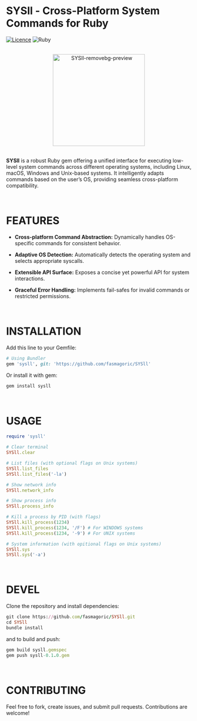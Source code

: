 # SYSll - Cross-Platform System Commands for Ruby
[![Licence](https://img.shields.io/github/license/Ileriayo/markdown-badges?style=for-the-badge)](./LICENSE) ![Ruby](https://img.shields.io/badge/ruby-%23CC342D.svg?style=for-the-badge&logo=ruby&logoColor=white) 

<div align="center"><br>
  <a href='https://postimg.cc/vxZ5x9p2' target='center'><img src='https://i.postimg.cc/vxZ5x9p2/SYSll-removebg-preview.png' border='0' alt='SYSll-removebg-preview' width="250em"/></a>
</div><br>

**SYSll** is a robust Ruby gem offering a unified interface for executing low-level system commands across different operating systems, including Linux, macOS, Windows and Unix-based systems. It intelligently adapts commands based on the user’s OS, providing seamless cross-platform compatibility.

<br>

# FEATURES

  - **Cross-platform Command Abstraction:** Dynamically handles OS-specific commands for consistent behavior.

  - **Adaptive OS Detection:** Automatically detects the operating system and selects appropriate syscalls.

  - **Extensible API Surface:** Exposes a concise yet powerful API for system interactions.

  - **Graceful Error Handling:** Implements fail-safes for invalid commands or restricted permissions.

<br>

# INSTALLATION

Add this line to your Gemfile:

```ruby
# Using Bundler
gem 'sysll', git: 'https://github.com/fasmagoric/SYSll'
```

Or install it with gem:

```ruby
gem install sysll
```

<br>

# USAGE

```ruby
require 'sysll'

# Clear terminal
SYSll.clear

# List files (with optional flags on Unix systems)
SYSll.list_files
SYSll.list_files('-la')

# Show network info
SYSll.network_info

# Show process info
SYSll.process_info

# Kill a process by PID (with flags)
SYSll.kill_process(1234)
SYSll.kill_process(1234, '/F') # For WINDOWS systems
SYSll.kill_process(1234, '-9') # For UNIX systems

# System information (with opitional flags on Unix systems)
SYSll.sys
SYSll.sys('-a')
```

<br>

# DEVEL

Clone the repository and install dependencies:

```ruby
git clone https://github.com/fasmagoric/SYSll.git
cd SYSll
bundle install
```
and to build and push:

```ruby
gem build sysll.gemspec
gem push sysll-0.1.0.gem
```

<br>

# CONTRIBUTING

Feel free to fork, create issues, and submit pull requests. Contributions are welcome!
